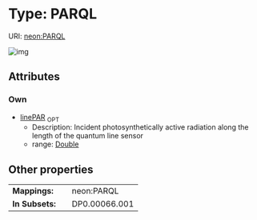 
# Type: PARQL




URI: [neon:PARQL](https://data.neonscience.org/PARQL)


![img](http://yuml.me/diagram/nofunky;dir:TB/class/)

## Attributes


### Own

 * [linePAR](linePAR.md)  <sub>OPT</sub>
    * Description: Incident photosynthetically active radiation along the length of the quantum line sensor
    * range: [Double](types/Double.md)

## Other properties

|  |  |  |
| --- | --- | --- |
| **Mappings:** | | neon:PARQL |
| **In Subsets:** | | DP0.00066.001 |

